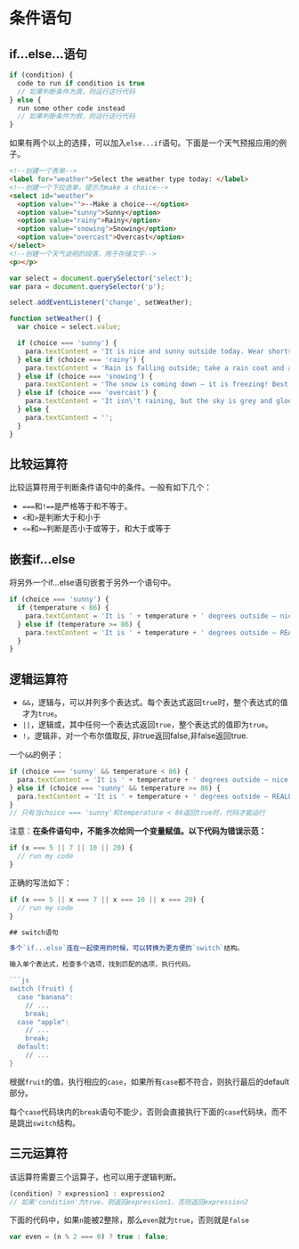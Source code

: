 # 条件语句

## if...else...语句

```js
if (condition) {
  code to run if condition is true
  // 如果判断条件为真，则运行这行代码
} else {
  run some other code instead
  // 如果判断条件为假，则运行这行代码
}
```

如果有两个以上的选择，可以加入`else...if`语句。下面是一个天气预报应用的例子。

```html
<!--创建一个表单-->
<label for="weather">Select the weather type today: </label>
<!--创建一个下拉选单，提示为make a choice-->
<select id="weather">
  <option value="">--Make a choice--</option>
  <option value="sunny">Sunny</option>
  <option value="rainy">Rainy</option>
  <option value="snowing">Snowing</option>
  <option value="overcast">Overcast</option>
</select>
<!--创建一个天气说明的段落，用于存储文字-->
<p></p>
```

```js
var select = document.querySelector('select');
var para = document.querySelector('p');

select.addEventListener('change', setWeather);

function setWeather() {
  var choice = select.value;

  if (choice === 'sunny') {
    para.textContent = 'It is nice and sunny outside today. Wear shorts! Go to the beach, or the park, and get an ice cream.';
  } else if (choice === 'rainy') {
    para.textContent = 'Rain is falling outside; take a rain coat and a brolly, and don\'t stay out for too long.';
  } else if (choice === 'snowing') {
    para.textContent = 'The snow is coming down — it is freezing! Best to stay in with a cup of hot chocolate, or go build a snowman.';
  } else if (choice === 'overcast') {
    para.textContent = 'It isn\'t raining, but the sky is grey and gloomy; it could turn any minute, so take a rain coat just in case.';
  } else {
    para.textContent = '';
  }
}
```

## 比较运算符

比较运算符用于判断条件语句中的条件。一般有如下几个：

- `===`和`!==`是严格等于和不等于。
- `<`和`>`是判断大于和小于
- `<=`和`>=`判断是否小于或等于，和大于或等于

## 嵌套if...else

将另外一个if...else语句嵌套于另外一个语句中。

```js
if (choice === 'sunny') {
  if (temperature < 86) {
    para.textContent = 'It is ' + temperature + ' degrees outside — nice and sunny. Let\'s go out to the beach, or the park, and get an ice cream.';
  } else if (temperature >= 86) {
    para.textContent = 'It is ' + temperature + ' degrees outside — REALLY HOT! If you want to go outside, make sure to put some suncream on.';
  }
}
```

## 逻辑运算符

- `&&`，逻辑与，可以并列多个表达式。每个表达式返回`true`时，整个表达式的值才为`true`。
- `||`，逻辑或，其中任何一个表达式返回`true`，整个表达式的值即为`true`。
- `!`，逻辑非，对一个布尔值取反, 非true返回false,非false返回true.

一个`&&`的例子：
```js
if (choice === 'sunny' && temperature < 86) {
  para.textContent = 'It is ' + temperature + ' degrees outside — nice and sunny. Let\'s go out to the beach, or the park, and get an ice cream.';
} else if (choice === 'sunny' && temperature >= 86) {
  para.textContent = 'It is ' + temperature + ' degrees outside — REALLY HOT! If you want to go outside, make sure to put some suncream on.';
}
// 只有当choice === 'sunny'和temperature < 86返回true时，代码才能运行
```

注意：**在条件语句中，不能多次给同一个变量赋值。以下代码为错误示范：**

```js
if (x === 5 || 7 || 10 || 20) {
  // run my code
}
```
正确的写法如下：

```js
if (x === 5 || x === 7 || x === 10 || x === 20) {
  // run my code
}

## switch语句

多个`if...else`连在一起使用的时候，可以转换为更方便的`switch`结构。

输入单个表达式，检查多个选项，找到匹配的选项，执行代码。

```js
switch (fruit) {
  case "banana":
    // ...
    break;
  case "apple":
    // ...
    break;
  default:
    // ...
}

```

根据`fruit`的值，执行相应的`case`，如果所有`case`都不符合，则执行最后的default部分。

每个`case`代码块内的`break`语句不能少，否则会直接执行下面的`case`代码块，而不是跳出`switch`结构。

## 三元运算符

该运算符需要三个运算子，也可以用于逻辑判断。

```js
(condition) ? expression1 : expression2
// 如果'condition'为true，则返回expression1，否则返回expression2
```

下面的代码中，如果`n`能被2整除，那么`even`就为`true`，否则就是`false`

```js
var even = (n % 2 === 0) ? true : false;
```
